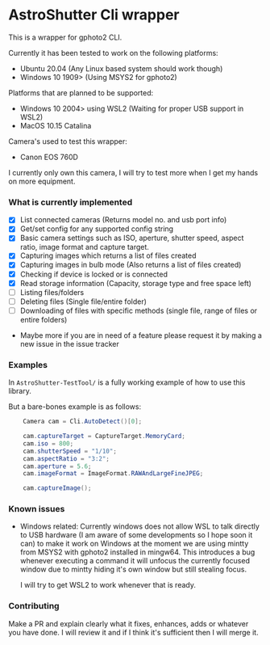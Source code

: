 # AstroShutter Cli wrapper

This is a wrapper for gphoto2 CLI.

Currently it has been tested to work on the following platforms:

 - Ubuntu 20.04 (Any Linux based system should work though)
 - Windows 10 1909> (Using MSYS2 for gphoto2)

Platforms that are planned to be supported:

 - Windows 10 2004> using WSL2 (Waiting for proper USB support in WSL2)
 - MacOS 10.15 Catalina


Camera's used to test this wrapper:

 - Canon EOS 760D

 I currently only own this camera, I will try to test more when I get my hands on more equipment.


### What is currently implemented

 - [x] List connected cameras (Returns model no. and usb port info)
 - [x] Get/set config for any supported config string
 - [x] Basic camera settings such as ISO, aperture, shutter speed, aspect ratio, image format and capture target.
 - [x] Capturing images which returns a list of files created
 - [x] Capturing images in bulb mode (Also returns a list of files created)
 - [x] Checking if device is locked or is connected
 - [x] Read storage information (Capacity, storage type and free space left)
 - [ ] Listing files/folders
 - [ ] Deleting files (Single file/entire folder)
 - [ ] Downloading of files with specific methods (single file, range of files or entire folders)
 - Maybe more if you are in need of a feature please request it by making a new issue in the issue tracker

### Examples

In `AstroShutter-TestTool/` is a fully working example of how to use this library.

But a bare-bones example is as follows:

```csharp
    Camera cam = Cli.AutoDetect()[0];

    cam.captureTarget = CaptureTarget.MemoryCard;
    cam.iso = 800;
    cam.shutterSpeed = "1/10";
    cam.aspectRatio = "3:2";
    cam.aperture = 5.6;
    cam.imageFormat = ImageFormat.RAWAndLargeFineJPEG;

    cam.captureImage();
```

### Known issues

 - Windows related:
    Currently windows does not allow WSL to talk directly to USB hardware (I am aware of some developments so I hope soon it can) to make it work on Windows at the moment we are using mintty from MSYS2 with gphoto2 installed in mingw64. This introduces a bug whenever executing a command it will unfocus the currently focused window due to mintty hiding it's own window but still stealing focus.

    I will try to get WSL2 to work whenever that is ready.

### Contributing 

Make a PR and explain clearly what it fixes, enhances, adds or whatever you have done.
I will review it and if I think it's sufficient then I will merge it.
